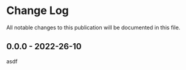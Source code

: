 # Change Log

All notable changes to this publication will be documented in this file.

## 0.0.0 - 2022-26-10

asdf

